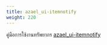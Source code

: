 ```yaml
---
title: azael_ui-itemnotify
weight: 220
---
```


คู่มือการใช้งานทรัพยากร [azael_ui-itemnotify][azael_ui-itemnotify]

[azael_ui-itemnotify]: https://fivem.azael.dev/digishop/azael-ui-itemnotify
